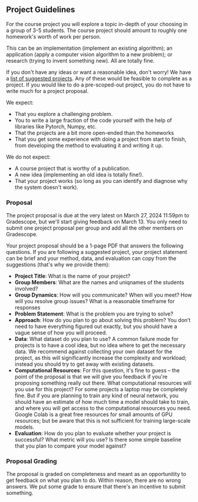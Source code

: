## Project Guidelines
For the course project you will explore a topic in-depth of your choosing in a group of 3-5 students. The course project should amount to roughly one homework's worth of work per person.

This can be an implementation (implement an existing algorithm); an application (apply a computer vision algorithm to a new problem); or research (trying to invent something new). All are totally fine.

If you don't have any ideas or want a reasonable idea, don't worry! We have a [list of suggested projects](https://docs.google.com/document/d/1R3Tc_cFyHcLxhi1K-6H7IPWpwoSRS0MnC4bfvkAeqao/edit?usp=sharing). Any of these would be feasible to complete as a project. If you would like to do a pre-scoped-out project, you do not have to write much for a project proposal.

We expect:
- That you explore a challenging problem.
- You to write a large fraction of the code yourself with the help of libraries like Pytorch, Numpy, etc.
- That the projects are a bit more open-ended than the homeworks
- That you get some experience with doing a project from start to finish, from developing the method to evaluating it and writing it up.

We do not expect:
- A course project that is worthy of a publication.
- A new idea (implementing an old idea is totally fine!).
- That your project works (so long as you can identify and diagnose why the system doesn't work).

### Proposal 

The project proposal is due at the very latest on March 27, 2024 11:59pm to Gradescope, but we'll start giving feedback on March 13. You only need to submit one project proposal per group and add all the other members on Gradescope.

Your project proposal should be a 1-page PDF that answers the following questions. If you are following a suggested project, your project statement can be brief and your method, data, and evaluation can copy from the suggestions (that's why we provide them):

- **Project Title**: What is the name of your project?
- **Group Members**: What are the names and uniqnames of the students involved?
- **Group Dynamics**: How will you communicate? When will you meet? How will you resolve group issues? What is a reasonable timeframe for responses
- **Problem Statement**: What is the problem you are trying to solve?
- **Approach**: How do you plan to go about solving this problem? You don’t need to have everything figured out exactly, but you should have a vague sense of how you will proceed.
- **Data**: What dataset do you plan to use? A common failure mode for projects is to have a cool idea, but no idea where to get the necessary data. We recommend against collecting your own dataset for the project, as this will significantly increase the complexity and workload; instead you should try to get away with existing datasets.
- **Computational Resources**: For this question, it's fine to guess – the point of the proposal is that we will give you feedback if you're proposing something really out there. What computational resources will you use for this project? For some projects a laptop may be completely fine. But if you are planning to train any kind of neural network, you should have an estimate of how much time a model should take to train, and where you will get access to the computational resources you need. Google Colab is a great free resources for small amounts of GPU resources; but be aware that this is not sufficient for training large-scale models.
- **Evaluation**: How do you plan to evaluate whether your project is successful? What metric will you use? Is there some simple baseline that you plan to compare your model against?

### Proposal Grading
The proposal is graded on completeness and meant as an opportunitity to get feedback on what you plan to do. Within reason, there are no wrong answers. We put some grade to ensure that there's an incentive to submit something.
